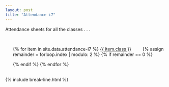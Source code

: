 ```yaml
---
layout: post
title: "Attendance i7"
---
```


Attendance sheets for all the classes . . .

<div class="wrap">
    <br>
    <ul style="list-style: none;">
        {% for item in site.data.attendance-i7 %}
            <a href="{{ item.link }}" class="stitches_btn">{{ item.class }}</a>
            &nbsp; &nbsp; &nbsp; &nbsp;
            {% assign remainder = forloop.index | modulo: 2 %}
            {% if remainder == 0 %} 
                </ul>
                <ul style="list-style: none;">
            {% endif %}
        {% endfor %}
    </ul>
</div>
<br>
{% include break-line.html %}
